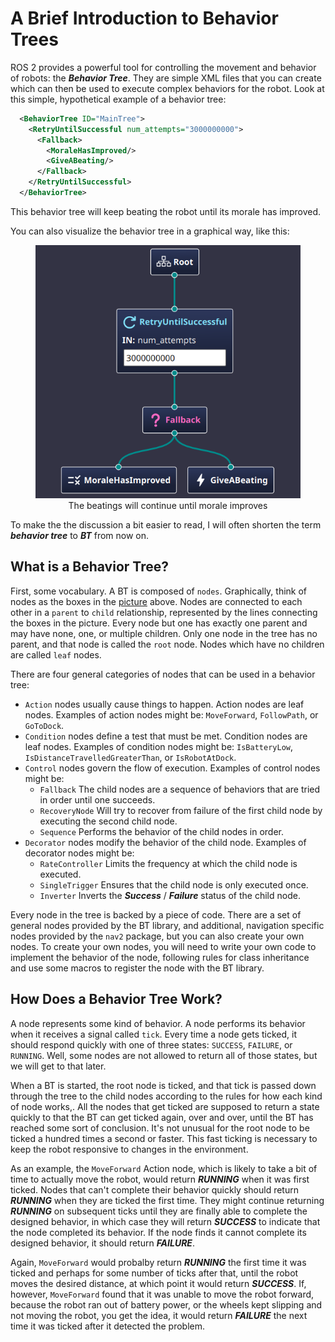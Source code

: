 # A Brief Introduction to Behavior Trees

ROS 2 provides a powerful tool for controlling the movement and behavior of robots: the ***Behavior Tree***.
They are simple XML files that you can create which can then be used to execute complex behaviors for the robot.
Look at this simple, hypothetical example of a behavior tree:

```xml
  <BehaviorTree ID="MainTree">
    <RetryUntilSuccessful num_attempts="3000000000">
      <Fallback>
        <MoraleHasImproved/>
        <GiveABeating/>
      </Fallback>
    </RetryUntilSuccessful>
  </BehaviorTree>
```

This behavior tree will keep beating the robot until its morale has improved.

You can also visualize the behavior tree in a graphical way, like this:

<figure style="text-align: center;" markdown="1">
  <a name="fig:beatings_will_continue"></a>
  <img
  src="../media/beatings_will_continue.png"
  alt="The beatings will continue until morale improves">
  <figcaption>The beatings will continue until morale improves</figcaption>
</figure>

To make the the discussion a bit easier to read, I will often shorten the term ***behavior tree*** to ***BT*** from now on.

## What is a Behavior Tree?

First, some vocabulary.
A BT is composed of `nodes`. Graphically, think of nodes as the boxes in the [picture](#fig:beatings_will_continue) above.
Nodes are connected to each other in a `parent` to `child` relationship, represented by the lines connecting the boxes in the picture.
Every node but one has exactly one parent and may have none, one, or multiple children.
Only one node in the tree has no parent, and that node is called the `root` node.
Nodes which have no children are called `leaf` nodes.

There are four general categories of nodes that can be used in a behavior tree:

* `Action` nodes usually cause things to happen. Action nodes are leaf nodes.
   Examples of action nodes might be: `MoveForward`, `FollowPath`, or `GoToDock`.
* `Condition` nodes define a test that must be met. Condition nodes are leaf nodes.
  Examples of condition nodes might be: `IsBatteryLow`, `IsDistanceTravelledGreaterThan`, or `IsRobotAtDock`.
* `Control` nodes govern the flow of execution.
  Examples of control nodes might be:
  * `Fallback` The child nodes are a sequence of behaviors that are tried in order until one succeeds.
  * `RecoveryNode` Will try to recover from failure of the first child node by executing the second child node.
  * `Sequence` Performs the behavior of the child nodes in order.
* `Decorator` nodes modify the behavior of the child node.
  Examples of decorator nodes might be:
  * `RateController` Limits the frequency at which the child node is executed.
  * `SingleTrigger` Ensures that the child node is only executed once.
  * `Inverter` Inverts the ***Success*** / ***Failure*** status of the child node.

Every node in the tree is backed by a piece of code.
There are a set of general nodes provided by the BT library, and additional, navigation specific nodes
provided by the `nav2` package, but you can also create your own nodes. 
To create your own nodes, you will need to write your own code to implement the behavior of the node,
following rules for class inheritance and use some macros to register the node with the BT library.

## How Does a Behavior Tree Work?

A node represents some kind of behavior. A node performs its behavior when it receives a signal called `tick`.
Every time a node gets ticked, it should respond quickly with one of three states: `SUCCESS`, `FAILURE`, or `RUNNING`.
Well, some nodes are not allowed to return all of those states, but we will get to that later.

When a BT is started, the root node is ticked, and that tick is passed down through the tree to the child nodes according to the rules 
for how each kind of node works,.
All the nodes that get ticked are supposed to return a state quickly to that the BT can get ticked again, over and over, until
the BT has reached some sort of conclusion.
It's not unusual for the root node to be ticked a hundred times a second or faster.
This fast ticking is necessary to keep the robot responsive to changes in the environment.

As an example, the `MoveForward` Action node, which is likely to take a bit of time to actually move the robot,
would return ***RUNNING*** when it was first ticked.
Nodes that can't complete their behavior quickly should return ***RUNNING*** when they are ticked the first time.
They might continue returning ***RUNNING*** on subsequent ticks until they are finally able to complete the
designed behavior, in which case they will return ***SUCCESS*** to indicate that the node completed its behavior.
If the node finds it cannot complete its designed behavior, it should return ***FAILURE***.

Again, `MoveForward` would probalby return ***RUNNING*** the first time it was ticked and perhaps for some number of ticks
after that, until the robot moves the desired distance, at which point it would return ***SUCCESS***.
If, however, `MoveForward` found that it was unable to move the robot forward, because the robot ran out of battery power, or the
wheels kept slipping and not moving the robot, you get the idea, it would return ***FAILURE*** the next time it was ticked after it detected the problem.
